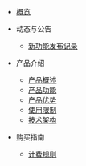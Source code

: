 
- [概览](/cpc/README.md)
- 动态与公告
  
  - [新功能发布记录](/cpc/newfunctions/newfunctions.md)
- 产品介绍
  
  - [产品概述](/cpc/intro/description.md)
  - [产品功能](/cpc/intro/function.md)
  - [产品优势](/cpc/intro/advantages.md)
  - [使用限制](/cpc/intro/limit.md)
  - [技术架构](/cpc/intro/architecture.md)
- 购买指南
  - [计费规则](/cpc/buy/charge.md)

